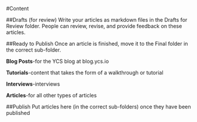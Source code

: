 #Content

##Drafts (for review)
Write your articles as markdown files in the Drafts for Review folder. People can review, revise, and provide feedback on these articles.

##Ready to Publish
Once an article is finished, move it to the Final folder in the correct sub-folder.

**Blog Posts**-for the YCS blog at blog.ycs.io

**Tutorials**-content that takes the form of a walkthrough or tutorial

**Interviews**-interviews

**Articles**-for all other types of articles

##Publish
Put articles here (in the correct sub-folders) once they have been published